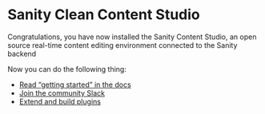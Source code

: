 # Sanity Clean Content Studio

Congratulations, you have now installed the Sanity Content Studio, an open source real-time content editing environment connected to the Sanity backend

Now you can do the following thing:

- [Read “getting started” in the docs](https://www.sanity.io/docs/introduction/getting-started?utm_source=readme)
- [Join the community Slack](https://slack.sanity.io/?utm_source=readme)
- [Extend and build plugins](https://www.sanity.io/docs/content-studio/extending?utm_source=readme)
